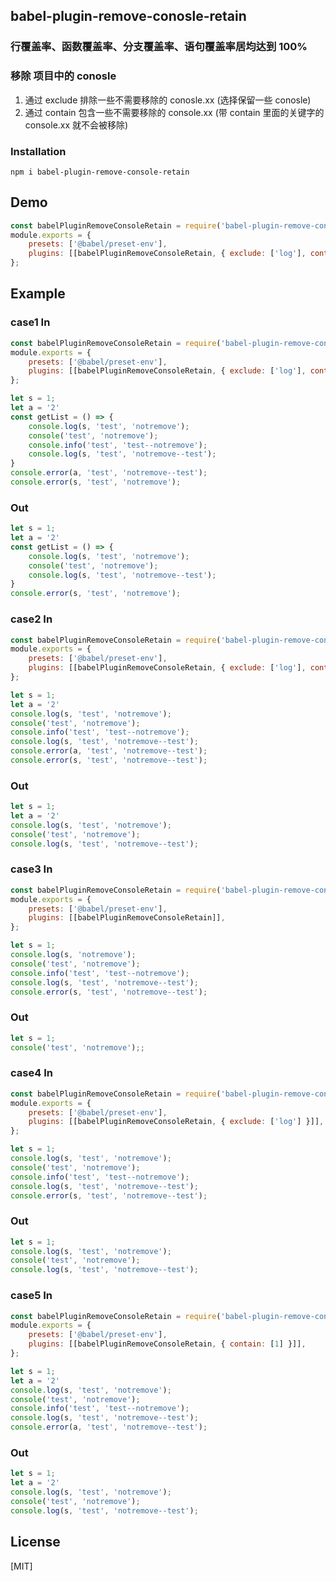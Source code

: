 ## babel-plugin-remove-conosle-retain

### 行覆盖率、函数覆盖率、分支覆盖率、语句覆盖率居均达到 100%
### 移除 项目中的 conosle
 1. 通过 exclude 排除一些不需要移除的 conosle.xx (选择保留一些 conosle)
 2. 通过 contain 包含一些不需要移除的 console.xx (带 contain 里面的关键字的 console.xx 就不会被移除)

### Installation  
`npm i babel-plugin-remove-console-retain`


## Demo

```javascript
const babelPluginRemoveConsoleRetain = require('babel-plugin-remove-console-retain');
module.exports = {
    presets: ['@babel/preset-env'],
    plugins: [[babelPluginRemoveConsoleRetain, { exclude: ['log'], contain: ['node remove'] }]],
};
```

## Example

### case1 In

```javascript
const babelPluginRemoveConsoleRetain = require('babel-plugin-remove-console-retain');
module.exports = {
    presets: ['@babel/preset-env'],
    plugins: [[babelPluginRemoveConsoleRetain, { exclude: ['log'], contain: ['notremove'] }]],
};

let s = 1; 
let a = '2'
const getList = () => {
    console.log(s, 'test', 'notremove');
    console('test', 'notremove');
    console.info('test', 'test--notremove');
    console.log(s, 'test', 'notremove--test');
}
console.error(a, 'test', 'notremove--test');
console.error(s, 'test', 'notremove');
```

### Out

```javascript
let s = 1; 
let a = '2'
const getList = () => {
    console.log(s, 'test', 'notremove');
    console('test', 'notremove');
    console.log(s, 'test', 'notremove--test');
}
console.error(s, 'test', 'notremove');
```



### case2 In

```javascript
const babelPluginRemoveConsoleRetain = require('babel-plugin-remove-console-retain');
module.exports = {
    presets: ['@babel/preset-env'],
    plugins: [[babelPluginRemoveConsoleRetain, { exclude: ['log'], contain: ['notremove'] }]],
};

let s = 1; 
let a = '2'
console.log(s, 'test', 'notremove');
console('test', 'notremove');
console.info('test', 'test--notremove');
console.log(s, 'test', 'notremove--test');
console.error(a, 'test', 'notremove--test');
console.error(s, 'test', 'notremove--test');
```

### Out

```javascript
let s = 1; 
let a = '2'
console.log(s, 'test', 'notremove');
console('test', 'notremove');
console.log(s, 'test', 'notremove--test');
```


### case3 In

```javascript
const babelPluginRemoveConsoleRetain = require('babel-plugin-remove-console-retain');
module.exports = {
    presets: ['@babel/preset-env'],
    plugins: [[babelPluginRemoveConsoleRetain]],
};

let s = 1; 
console.log(s, 'notremove');
console('test', 'notremove');
console.info('test', 'test--notremove');
console.log(s, 'test', 'notremove--test');
console.error(s, 'test', 'notremove--test');
```

### Out

```javascript
let s = 1;
console('test', 'notremove');;
```



### case4 In

```javascript
const babelPluginRemoveConsoleRetain = require('babel-plugin-remove-console-retain');
module.exports = {
    presets: ['@babel/preset-env'],
    plugins: [[babelPluginRemoveConsoleRetain, { exclude: ['log'] }]],
};

let s = 1; 
console.log(s, 'test', 'notremove');
console('test', 'notremove');
console.info('test', 'test--notremove');
console.log(s, 'test', 'notremove--test');
console.error(s, 'test', 'notremove--test');
```

### Out

```javascript
let s = 1; 
console.log(s, 'test', 'notremove');
console('test', 'notremove');
console.log(s, 'test', 'notremove--test');
```

### case5 In

```javascript
const babelPluginRemoveConsoleRetain = require('babel-plugin-remove-console-retain');
module.exports = {
    presets: ['@babel/preset-env'],
    plugins: [[babelPluginRemoveConsoleRetain, { contain: [1] }]],
};

let s = 1; 
let a = '2'
console.log(s, 'test', 'notremove');
console('test', 'notremove');
console.info('test', 'test--notremove');
console.log(s, 'test', 'notremove--test');
console.error(a, 'test', 'notremove--test');
```

### Out

```javascript
let s = 1; 
let a = '2'
console.log(s, 'test', 'notremove');
console('test', 'notremove');
console.log(s, 'test', 'notremove--test');
```

## License
[MIT]
